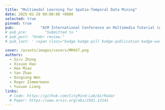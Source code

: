 ```yaml
---
title: "Multimodal Learning for Spatio-Temporal Data Mining"
date: 2025-02-28 00:00:00 +0800
selected: true
pinned: true
pub:            "ACM International Conference on Multimedia Tutorial (ACM MM 2025), Dublin, Ireland"
# pub_pre:        "Submitted to "
# pub_post: "Under review."
# pub_last: ' <span class="badge badge-pill badge-publication badge-warning">Poster</span>'

cover: /assets/images/covers/MM4ST.png
authors:
  - Siru Zhong
  - Xixuan Hao
  - Hao Miao
  - Yan Zhao
  - Oingsong Wen
  - Roger Zimmermann
  - Yuxuan Liang
links:
  # Code: https://github.com/CityMind-Lab/AirRadar
  # Paper: https://www.arxiv.org/abs/2501.13141
---
```

